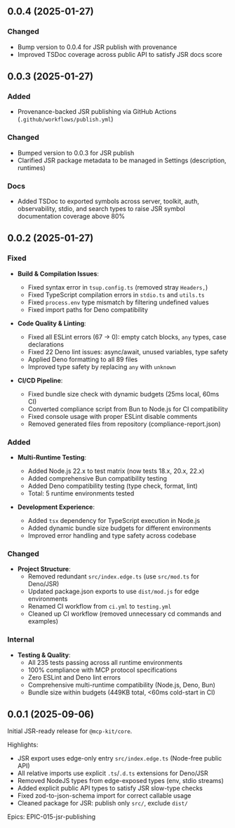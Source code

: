 ## 0.0.4 (2025-01-27)

### Changed

- Bump version to 0.0.4 for JSR publish with provenance
- Improved TSDoc coverage across public API to satisfy JSR docs score

## 0.0.3 (2025-01-27)

### Added

- Provenance-backed JSR publishing via GitHub Actions (`.github/workflows/publish.yml`)

### Changed

- Bumped version to 0.0.3 for JSR publish
- Clarified JSR package metadata to be managed in Settings (description, runtimes)

### Docs

- Added TSDoc to exported symbols across server, toolkit, auth, observability, stdio, and search types to raise JSR symbol documentation coverage above 80%

## 0.0.2 (2025-01-27)

### Fixed

- **Build & Compilation Issues**:
  - Fixed syntax error in `tsup.config.ts` (removed stray `Headers,`)
  - Fixed TypeScript compilation errors in `stdio.ts` and `utils.ts`
  - Fixed `process.env` type mismatch by filtering undefined values
  - Fixed import paths for Deno compatibility

- **Code Quality & Linting**:
  - Fixed all ESLint errors (67 → 0): empty catch blocks, `any` types, case declarations
  - Fixed 22 Deno lint issues: async/await, unused variables, type safety
  - Applied Deno formatting to all 89 files
  - Improved type safety by replacing `any` with `unknown`

- **CI/CD Pipeline**:
  - Fixed bundle size check with dynamic budgets (25ms local, 60ms CI)
  - Converted compliance script from Bun to Node.js for CI compatibility
  - Fixed console usage with proper ESLint disable comments
  - Removed generated files from repository (compliance-report.json)

### Added

- **Multi-Runtime Testing**:
  - Added Node.js 22.x to test matrix (now tests 18.x, 20.x, 22.x)
  - Added comprehensive Bun compatibility testing
  - Added Deno compatibility testing (type check, format, lint)
  - Total: 5 runtime environments tested

- **Development Experience**:
  - Added `tsx` dependency for TypeScript execution in Node.js
  - Added dynamic bundle size budgets for different environments
  - Improved error handling and type safety across codebase

### Changed

- **Project Structure**:
  - Removed redundant `src/index.edge.ts` (use `src/mod.ts` for Deno/JSR)
  - Updated package.json exports to use `dist/mod.js` for edge environments
  - Renamed CI workflow from `ci.yml` to `testing.yml`
  - Cleaned up CI workflow (removed unnecessary cd commands and examples)

### Internal

- **Testing & Quality**:
  - All 235 tests passing across all runtime environments
  - 100% compliance with MCP protocol specifications
  - Zero ESLint and Deno lint errors
  - Comprehensive multi-runtime compatibility (Node.js, Deno, Bun)
  - Bundle size within budgets (449KB total, <60ms cold-start in CI)

## 0.0.1 (2025-09-06)

Initial JSR-ready release for `@mcp-kit/core`.

Highlights:

- JSR export uses edge-only entry `src/index.edge.ts` (Node-free public API)
- All relative imports use explicit `.ts`/`.d.ts` extensions for Deno/JSR
- Removed NodeJS types from edge-exposed types (env, stdio streams)
- Added explicit public API types to satisfy JSR slow-type checks
- Fixed zod-to-json-schema import for correct callable usage
- Cleaned package for JSR: publish only `src/`, exclude `dist/`

Epics: EPIC-015-jsr-publishing
